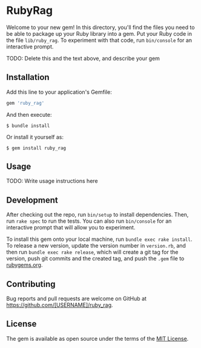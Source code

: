 # RubyRag

Welcome to your new gem! In this directory, you'll find the files you need to be able to package up your Ruby library into a gem. Put your Ruby code in the file `lib/ruby_rag`. To experiment with that code, run `bin/console` for an interactive prompt.

TODO: Delete this and the text above, and describe your gem

## Installation

Add this line to your application's Gemfile:

```ruby
gem 'ruby_rag'
```

And then execute:

    $ bundle install

Or install it yourself as:

    $ gem install ruby_rag

## Usage

TODO: Write usage instructions here

## Development

After checking out the repo, run `bin/setup` to install dependencies. Then, run `rake spec` to run the tests. You can also run `bin/console` for an interactive prompt that will allow you to experiment.

To install this gem onto your local machine, run `bundle exec rake install`. To release a new version, update the version number in `version.rb`, and then run `bundle exec rake release`, which will create a git tag for the version, push git commits and the created tag, and push the `.gem` file to [rubygems.org](https://rubygems.org).

## Contributing

Bug reports and pull requests are welcome on GitHub at https://github.com/[USERNAME]/ruby_rag.

## License

The gem is available as open source under the terms of the [MIT License](https://opensource.org/licenses/MIT).
